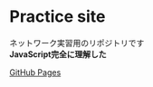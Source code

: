 # Practice site
ネットワーク実習用のリポジトリです  
**JavaScript完全に理解した**

[GitHub Pages](https://satoosu65536.github.io/practice_site/)
